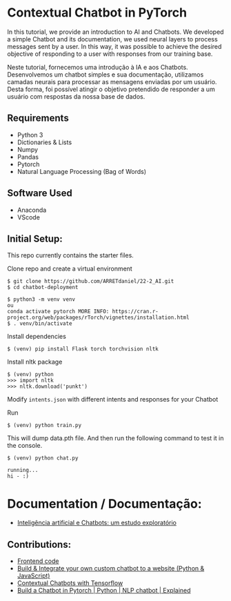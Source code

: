 # Contextual Chatbot in PyTorch

In this tutorial, we provide an introduction to AI and Chatbots. We developed a simple Chatbot and its documentation, we used neural layers to process messages sent by a user. In this way, it was possible to achieve the desired objective of responding to a user with responses from our training base.

Neste tutorial, fornecemos uma introdução à IA e aos Chatbots. Desenvolvemos um chatbot simples e sua documentação, utilizamos camadas neurais para processar as mensagens enviadas por um usuário. Desta forma, foi possível atingir o objetivo pretendido de responder a um usuário com respostas da nossa base de dados.

## Requirements

- Python 3
- Dictionaries & Lists
- Numpy
- Pandas
- Pytorch
- Natural Language Processing (Bag of Words)

## Software Used

- Anaconda
- VScode
## Initial Setup:
This repo currently contains the starter files.

Clone repo and create a virtual environment
```
$ git clone https://github.com/ARRETdaniel/22-2_AI.git
$ cd chatbot-deployment

$ python3 -m venv venv
ou
conda activate pytorch MORE INFO: https://cran.r-project.org/web/packages/rTorch/vignettes/installation.html
$ . venv/bin/activate
```
Install dependencies
```
$ (venv) pip install Flask torch torchvision nltk
```
Install nltk package
```
$ (venv) python
>>> import nltk
>>> nltk.download('punkt')
```
Modify `intents.json` with different intents and responses for your Chatbot

Run
```
$ (venv) python train.py
```
This will dump data.pth file. And then run
the following command to test it in the console.
```
$ (venv) python chat.py
```

```
running...
hi - :)
```

# Documentation / Documentação:

- [Inteligência artificial e Chatbots: um estudo exploratório](22-2_AI/relatorio/relatorioIA.pdf)


## Contributions:

- [Frontend code](https://github.com/hitchcliff/front-end-chatjs)
- [Build & Integrate your own custom chatbot to a website (Python & JavaScript)](https://github.com/python-engineer/pytorch-chatbot)
- [Contextual Chatbots with Tensorflow](https://github.com/python-engineer/pytorch-chatbot)
- [Build a Chatbot in Pytorch | Python | NLP chatbot | Explained](https://youtu.be/FzIUBqEAipg)
